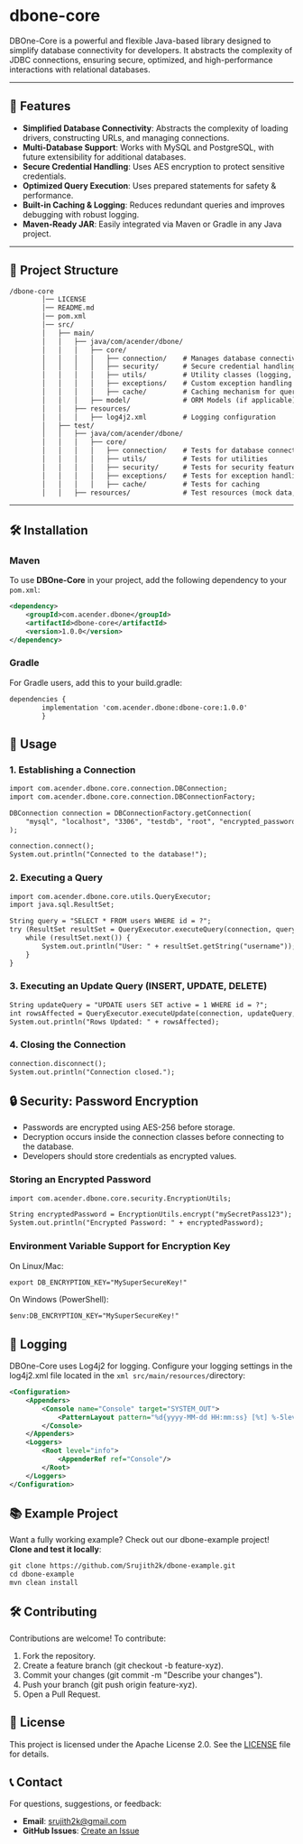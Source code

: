 # dbone-core

DBOne-Core is a powerful and flexible Java-based library designed to simplify database connectivity for developers. It abstracts the complexity of JDBC connections, ensuring secure, optimized, and high-performance interactions with relational databases.

---

## 🚀 Features

- **Simplified Database Connectivity**: Abstracts the complexity of loading drivers, constructing URLs, and managing connections.
- **Multi-Database Support**: Works with MySQL and PostgreSQL, with future extensibility for additional databases.
- **Secure Credential Handling**: Uses AES encryption to protect sensitive credentials.
- **Optimized Query Execution**: Uses prepared statements for safety & performance.
- **Built-in Caching & Logging**: Reduces redundant queries and improves debugging with robust logging.
- **Maven-Ready JAR**: Easily integrated via Maven or Gradle in any Java project.

---

## 📂 Project Structure

```xml
/dbone-core
        │── LICENSE
        │── README.md
        │── pom.xml
        │── src/
        │   ├── main/
        │   │   ├── java/com/acender/dbone/
        │   │   │   ├── core/
        │   │   │   │   ├── connection/    # Manages database connectivity
        │   │   │   │   ├── security/      # Secure credential handling (encryption, decryption)
        │   │   │   │   ├── utils/         # Utility classes (logging, helpers, validation)
        │   │   │   │   ├── exceptions/    # Custom exception handling
        │   │   │   │   ├── cache/         # Caching mechanism for query optimization
        │   │   │   ├── model/             # ORM Models (if applicable)
        │   │   ├── resources/
        │   │   │   ├── log4j2.xml         # Logging configuration
        │   ├── test/
        │   │   ├── java/com/acender/dbone/
        │   │   │   ├── core/
        │   │   │   │   ├── connection/    # Tests for database connections
        │   │   │   │   ├── utils/         # Tests for utilities
        │   │   │   │   ├── security/      # Tests for security features
        │   │   │   │   ├── exceptions/    # Tests for exception handling
        │   │   │   │   ├── cache/         # Tests for caching
        │   │   ├── resources/             # Test resources (mock data, configurations)
```


---

## 🛠 Installation

### Maven
To use **DBOne-Core** in your project, add the following dependency to your `pom.xml`:

```xml
<dependency>
    <groupId>com.acender.dbone</groupId>
    <artifactId>dbone-core</artifactId>
    <version>1.0.0</version>
</dependency>
```

### Gradle
For Gradle users, add this to your build.gradle:
```xml
dependencies {
        implementation 'com.acender.dbone:dbone-core:1.0.0'
        }
```

## 📖 Usage
### 1. Establishing a Connection
```xml
import com.acender.dbone.core.connection.DBConnection;
import com.acender.dbone.core.connection.DBConnectionFactory;

DBConnection connection = DBConnectionFactory.getConnection(
    "mysql", "localhost", "3306", "testdb", "root", "encrypted_password"
);

connection.connect();
System.out.println("Connected to the database!");


```
### 2. Executing a Query
```xml
import com.acender.dbone.core.utils.QueryExecutor;
import java.sql.ResultSet;

String query = "SELECT * FROM users WHERE id = ?";
try (ResultSet resultSet = QueryExecutor.executeQuery(connection, query, 5)) {
    while (resultSet.next()) {
        System.out.println("User: " + resultSet.getString("username"));
    }
}
```

### 3. Executing an Update Query (INSERT, UPDATE, DELETE)
```xml
String updateQuery = "UPDATE users SET active = 1 WHERE id = ?";
int rowsAffected = QueryExecutor.executeUpdate(connection, updateQuery, 5);
System.out.println("Rows Updated: " + rowsAffected);
```

### 4. Closing the Connection
```xml
connection.disconnect();
System.out.println("Connection closed.");

```


## 🔒 Security: Password Encryption
- Passwords are encrypted using AES-256 before storage.
- Decryption occurs inside the connection classes before connecting to the database.
- Developers should store credentials as encrypted values.
### Storing an Encrypted Password
```xml
import com.acender.dbone.core.security.EncryptionUtils;

String encryptedPassword = EncryptionUtils.encrypt("mySecretPass123");
System.out.println("Encrypted Password: " + encryptedPassword);
```
### Environment Variable Support for Encryption Key
On Linux/Mac:
```xml
export DB_ENCRYPTION_KEY="MySuperSecureKey!"
```
On Windows (PowerShell):
```xml
$env:DB_ENCRYPTION_KEY="MySuperSecureKey!"
```


## 📝 Logging
DBOne-Core uses Log4j2 for logging. Configure your logging settings in the log4j2.xml file located in the ```xml src/main/resources/```directory:
```xml
<Configuration>
    <Appenders>
        <Console name="Console" target="SYSTEM_OUT">
            <PatternLayout pattern="%d{yyyy-MM-dd HH:mm:ss} [%t] %-5level %c{1} - %msg%n"/>
        </Console>
    </Appenders>
    <Loggers>
        <Root level="info">
            <AppenderRef ref="Console"/>
        </Root>
    </Loggers>
</Configuration>

```

## 📚 Example Project
Want a fully working example? Check out our dbone-example project!
**Clone and test it locally**:
```xml
git clone https://github.com/Srujith2k/dbone-example.git
cd dbone-example
mvn clean install
```

## 🛠 Contributing
Contributions are welcome! To contribute:
1. Fork the repository.
2. Create a feature branch (git checkout -b feature-xyz).
3. Commit your changes (git commit -m "Describe your changes").
4. Push your branch (git push origin feature-xyz).
5. Open a Pull Request.

## 📜 License
This project is licensed under the Apache License 2.0. See the [LICENSE](LICENSE) file for details.

## 📞 Contact
For questions, suggestions, or feedback:
- **Email**: srujith2k@gmail.com
- **GitHub Issues**: [Create an Issue](https://github.com/Srujith2k/dbone-core/issues)

